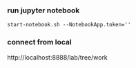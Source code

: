 ### run jupyter notebook
`start-notebook.sh --NotebookApp.token=''`

### connect from local
http://localhost:8888/lab/tree/work